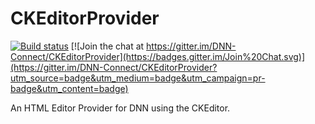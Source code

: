 ﻿# CKEditorProvider
[![Build status](https://ci.appveyor.com/api/projects/status/wbntx8fcsnjwbht3/branch/development?svg=true)](https://ci.appveyor.com/project/OliverHine/ckeditorprovider/branch/development)
[![Join the chat at https://gitter.im/DNN-Connect/CKEditorProvider](https://badges.gitter.im/Join%20Chat.svg)](https://gitter.im/DNN-Connect/CKEditorProvider?utm_source=badge&utm_medium=badge&utm_campaign=pr-badge&utm_content=badge) 

An HTML Editor Provider for DNN using the CKEditor.
